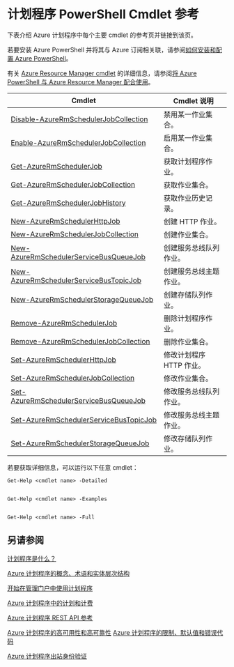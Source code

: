 <properties
 pageTitle="计划程序 PowerShell Cmdlet 参考"
 description="计划程序 PowerShell Cmdlet 参考"
 services="scheduler"
 documentationCenter=".NET"
 authors="krisragh"
 manager="dwrede"
 editor=""/>
<tags
 ms.service="scheduler"
 ms.workload="infrastructure-services"
 ms.tgt_pltfrm="na"
 ms.devlang="dotnet"
 ms.topic="article"
 ms.date="08/18/2016"
 wacn.date="10/10/2016"
 ms.author="krisragh"/>

# 计划程序 PowerShell Cmdlet 参考

下表介绍 Azure 计划程序中每个主要 cmdlet 的参考页并链接到该页。

若要安装 Azure PowerShell 并将其与 Azure 订阅相关联，请参阅[如何安装和配置 Azure PowerShell](/documentation/articles/powershell-install-configure/)。

有关 [Azure Resource Manager cmdlet](https://msdn.microsoft.com/zh-cn/library/mt125356(v=azure.200).aspx) 的详细信息，请参阅[将 Azure PowerShell 与 Azure Resource Manager 配合使用](/documentation/articles/powershell-azure-resource-manager/)。

Cmdlet|Cmdlet 说明
---|---
[Disable-AzureRmSchedulerJobCollection](https://msdn.microsoft.com/zh-cn/library/mt490133(v=azure.200).aspx) |禁用某一作业集合。 
[Enable-AzureRmSchedulerJobCollection](https://msdn.microsoft.com/zh-cn/library/mt490135(v=azure.200).aspx) |启用某一作业集合。
[Get-AzureRmSchedulerJob](https://msdn.microsoft.com/zh-cn/library/mt490125(v=azure.200).aspx) |获取计划程序作业。
[Get-AzureRmSchedulerJobCollection](https://msdn.microsoft.com/zh-cn/library/mt490132(v=azure.200).aspx) |获取作业集合。
[Get-AzureRmSchedulerJobHistory](https://msdn.microsoft.com/zh-cn/library/mt490126(v=azure.200).aspx) |获取作业历史记录。
[New-AzureRmSchedulerHttpJob](https://msdn.microsoft.com/zh-cn/library/mt490136(v=azure.200).aspx) |创建 HTTP 作业。
[New-AzureRmSchedulerJobCollection](https://msdn.microsoft.com/zh-cn/library/mt490141(v=azure.200).aspx) |创建作业集合。
[New-AzureRmSchedulerServiceBusQueueJob](https://msdn.microsoft.com/zh-cn/library/mt490134(v=azure.200).aspx) |创建服务总线队列作业。
[New-AzureRmSchedulerServiceBusTopicJob](https://msdn.microsoft.com/zh-cn/library/mt490142(v=azure.200).aspx) |创建服务总线主题作业。
[New-AzureRmSchedulerStorageQueueJob](https://msdn.microsoft.com/zh-cn/library/mt490127(v=azure.200).aspx) |创建存储队列作业。 
[Remove-AzureRmSchedulerJob](https://msdn.microsoft.com/zh-cn/library/mt490140(v=azure.200).aspx) |删除计划程序作业。  
[Remove-AzureRmSchedulerJobCollection](https://msdn.microsoft.com/zh-cn/library/mt490131(v=azure.200).aspx) |删除作业集合。 
[Set-AzureRmSchedulerHttpJob](https://msdn.microsoft.com/zh-cn/library/mt490130(v=azure.200).aspx) |修改计划程序 HTTP 作业。
[Set-AzureRmSchedulerJobCollection](https://msdn.microsoft.com/zh-cn/library/mt490129(v=azure.200).aspx) |修改作业集合。 
[Set-AzureRmSchedulerServiceBusQueueJob](https://msdn.microsoft.com/zh-cn/library/mt490143(v=azure.200).aspx) |修改服务总线队列作业。  
[Set-AzureRmSchedulerServiceBusTopicJob](https://msdn.microsoft.com/zh-cn/library/mt490137(v=azure.200).aspx) |修改服务总线主题作业。 
[Set-AzureRmSchedulerStorageQueueJob](https://msdn.microsoft.com/zh-cn/library/mt490128(v=azure.200).aspx) |修改存储队列作业。   

若要获取详细信息，可以运行以下任意 cmdlet：


	Get-Help <cmdlet name> -Detailed


	Get-Help <cmdlet name> -Examples


	Get-Help <cmdlet name> -Full


## 另请参阅


 [计划程序是什么？](/documentation/articles/scheduler-intro/)
 
 [Azure 计划程序的概念、术语和实体层次结构](/documentation/articles/scheduler-concepts-terms/)
 
 [开始在管理门户中使用计划程序](/documentation/articles/scheduler-get-started-portal/)
 
 [Azure 计划程序中的计划和计费](/documentation/articles/scheduler-plans-billing/)
 
 [Azure 计划程序 REST API 参考](https://msdn.microsoft.com/zh-cn/library/mt629143)
 
 [Azure 计划程序的高可用性和高可靠性](/documentation/articles/scheduler-high-availability-reliability/) 
 [Azure 计划程序的限制、默认值和错误代码](/documentation/articles/scheduler-limits-defaults-errors/)

 [Azure 计划程序出站身份验证](/documentation/articles/scheduler-outbound-authentication/)
  

<!---HONumber=Mooncake_0926_2016-->